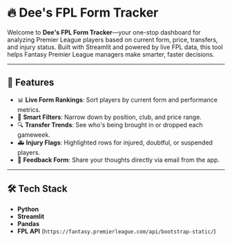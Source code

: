 # 🔥 Dee's FPL Form Tracker

Welcome to **Dee's FPL Form Tracker**—your one-stop dashboard for analyzing Premier League players based on current form, price, transfers, and injury status. Built with Streamlit and powered by live FPL data, this tool helps Fantasy Premier League managers make smarter, faster decisions.

---

## 🚀 Features

- 📊 **Live Form Rankings**: Sort players by current form and performance metrics.
- 🧠 **Smart Filters**: Narrow down by position, club, and price range.
- 🔍 **Transfer Trends**: See who's being brought in or dropped each gameweek.
- 🚑 **Injury Flags**: Highlighted rows for injured, doubtful, or suspended players.
- 💬 **Feedback Form**: Share your thoughts directly via email from the app.

---

## 🛠️ Tech Stack

- **Python**  
- **Streamlit**  
- **Pandas**  
- **FPL API** (`https://fantasy.premierleague.com/api/bootstrap-static/`) 

